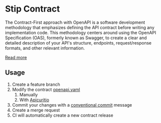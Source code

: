 # Stip Contract

The Contract-First approach with OpenAPI is a software development methodology that emphasizes defining the API contract before writing any implementation code. This methodology centers around using the OpenAPI Specification (OAS), formerly known as Swagger, to create a clear and detailed description of your API's structure, endpoints, request/response formats, and other relevant information.

[Read more](./docs/about.md)

## Usage

1. Create a feature branch
2. Modify the contract [openapi.yaml](openapi.yaml)
   1. Manually
   2. With [Apicuritio](https://www.apicur.io/apicurito/pwa/)
3. Commit your changes with a [conventional commit](https://www.conventionalcommits.org/en/v1.0.0/) message
4. Create a merge request
5. CI will automatically create a new contract release